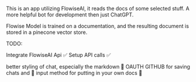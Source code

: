 This is an app utilizing FlowiseAI, it reads the docs of some selected stuff.
A more helpful bot for development then just ChatGPT.

Flowise Model is trained on a documentation, and the resulting document is stored in a pinecone vector store.

TODO:

Integrate FlowiseAI Api ✅
Setup API calls ✅

better styling of chat, especially the markdown 💪
OAUTH GITHUB for saving chats and 💪
input method for putting in your own docs 💪
